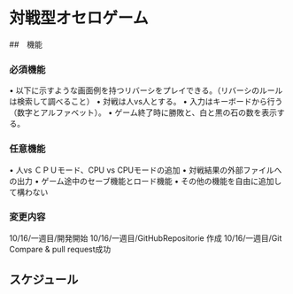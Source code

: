 # 対戦型オセロゲーム
##　機能
### 必須機能
• 以下に示すような画面例を持つリバーシをプレイできる。（リバーシのルールは検索して調べること）
• 対戦は人vs人とする。
• 入力はキーボードから行う（数字とアルファベット）。
• ゲーム終了時に勝敗と、白と黒の石の数を表示する。

### 任意機能
• 人vs ＣＰＵモード、CPU vs CPUモードの追加
• 対戦結果の外部ファイルへの出力
• ゲーム途中のセーブ機能とロード機能
• その他の機能を自由に追加して構わない

### 変更内容
10/16/一週目/開発開始 
10/16/一週目/GitHubRepositorie 作成 
10/16/一週目/Git　Compare & pull request成功

## スケジュール